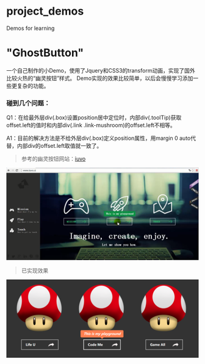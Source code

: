 # project_demos
Demos for learning
# "GhostButton"

一个自己制作的小Demo，使用了Jquery和CSS3的transform动画，实现了国外比较火热的“幽灵按钮”样式。
Demo实现的效果比较简单，以后会慢慢学习添加一些更复杂的功能。

### 碰到几个问题：
Q1：在给最外层div(.box)设置position居中定位时，内部div(.toolTip)获取offset.left的值时和内部div(.link .link-mushroom)的offset.left不相等。

A1：目前的解决方法是不给外层div(.box)定义position属性，用margin 0 auto代替，内部div的offset.left取值就一致了。

>参考的幽灵按钮网站：[iuvo](http://www.iuvo.si/)   


![](https://raw.githubusercontent.com/NeoKeKeKe/project_demos/master/GhostButton/button.png)


>已实现效果

![](https://raw.githubusercontent.com/NeoKeKeKe/project_demos/master/GhostButton/demo.png)